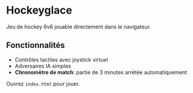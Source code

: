 # Hockeyglace

Jeu de hockey 6v6 jouable directement dans le navigateur.

## Fonctionnalités
- Contrôles tactiles avec joystick virtuel
- Adversaires IA simples
- **Chronomètre de match**: partie de 3 minutes arrêtée automatiquement

Ouvrez `index.html` pour jouer.